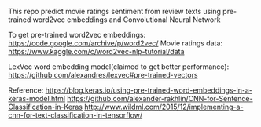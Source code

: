 This repo predict movie ratings sentiment from review texts using pre-trained word2vec embeddings and Convolutional Neural Network

To get pre-trained word2vec embeddings: https://code.google.com/archive/p/word2vec/ 
Movie ratings data: https://www.kaggle.com/c/word2vec-nlp-tutorial/data

LexVec word embedding model(claimed to get better performance): https://github.com/alexandres/lexvec#pre-trained-vectors


Reference:
https://blog.keras.io/using-pre-trained-word-embeddings-in-a-keras-model.html
https://github.com/alexander-rakhlin/CNN-for-Sentence-Classification-in-Keras
http://www.wildml.com/2015/12/implementing-a-cnn-for-text-classification-in-tensorflow/
